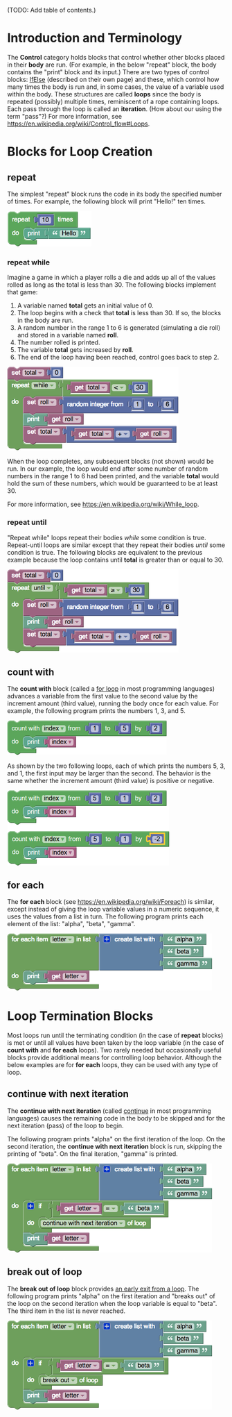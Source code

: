 (TODO: Add table of contents.)

# Introduction and Terminology

The **Control** category holds blocks that control whether other blocks placed in their **body** are run.  (For example, in the below "repeat" block, the body contains the "print" block and its input.)  There are two types of control blocks: [IfElse](IfElse) (described on their own page) and these, which control how many times the body is run and, in some cases, the value of a variable used within the body.  These structures are called **loops** since the body is repeated (possibly) multiple times, reminiscent of a rope containing loops.    Each pass through the loop is called an **iteration**.  (How about our using the term "pass"?)  For more information, see https://en.wikipedia.org/wiki/Control_flow#Loops.

# Blocks for Loop Creation

## repeat

The simplest "repeat" block runs the code in its body the specified number of times.  For example, the following block will print "Hello!" ten times.

![](help/control-repeat.png)

### repeat while

Imagine a game in which a player rolls a die and adds up all of the values rolled as long as the total is less than 30.  The following blocks implement that game:

  1. A variable named **total** gets an initial value of 0.
  1. The loop begins with a check that **total** is less than 30.  If so, the blocks in the body are run.
  1. A random number in the range 1 to 6 is generated (simulating a die roll) and stored in a variable named **roll**.
  1. The number rolled is printed.
  1. The variable **total** gets increased by **roll**.
  1. The end of the loop having been reached, control goes back to step 2.

![](help/control-repeat-while.png)

When the loop completes, any subsequent blocks (not shown) would be run.  In our example, the loop would end after some number of random numbers in the range 1 to 6 had been printed, and the variable **total** would hold the sum of these numbers, which would be guaranteed to be at least 30.

For more information, see https://en.wikipedia.org/wiki/While_loop.

### repeat until

"Repeat while" loops repeat their bodies _while_ some condition is true.  Repeat-until loops are similar except that they repeat their bodies _until_ some condition is true.  The following blocks are equivalent to the previous example because the loop contains until **total** is greater than or equal to 30.

![](help/control-repeat-until.png)

## count with

The **count with** block (called a [for loop](https://en.wikipedia.org/wiki/For_loop) in most programming languages) advances a variable from the first value to the second value by the increment amount (third value), running the body once for each value.  For example, the following program prints the numbers 1, 3, and 5.

![](help/control-count-with.png)

As shown by the two following loops, each of which prints the numbers 5, 3, and 1, the first input may be larger than the second.  The behavior is the same whether the increment amount (third value) is positive or negative.

![](help/control-for-each-down.png)

## for each

The **for each** block (see https://en.wikipedia.org/wiki/Foreach) is similar, except instead of giving the loop variable values in a numeric sequence, it uses the values from a list in turn.  The following program prints each element of the list: "alpha", "beta", "gamma".

![](help/control-for-each.png)

# Loop Termination Blocks

Most loops run until the terminating condition (in the case of  **repeat** blocks) is met or until all values have been taken by the loop variable (in the case of **count with** and **for each** loops).  Two rarely needed but occasionally useful blocks provide additional means for controlling loop behavior.  Although the below examples are for **for each** loops, they can be used with any type of loop.

## continue with next iteration

The **continue with next iteration** (called [continue](https://en.wikipedia.org/wiki/Control_flow#Continuation_with_next_iteration) in most programming languages) causes the remaining code in the body to be skipped and for the next iteration (pass) of the loop to begin.

The following program prints "alpha" on the first iteration of the loop.  On the second iteration, the **continue with next iteration** block is run, skipping the printing of "beta".  On the final iteration, "gamma" is printed.

![](help/control-for-each-continue.png)

## break out of loop

The **break out of loop** block provides [an early exit from a loop](https://en.wikipedia.org/wiki/Control_flow#Early_exit_from_loops).  The following program prints "alpha" on the first iteration and "breaks out" of the loop on the second iteration when the loop variable is equal to "beta".  The third item in the list is never reached.

![](help/control-for-each-break.png)